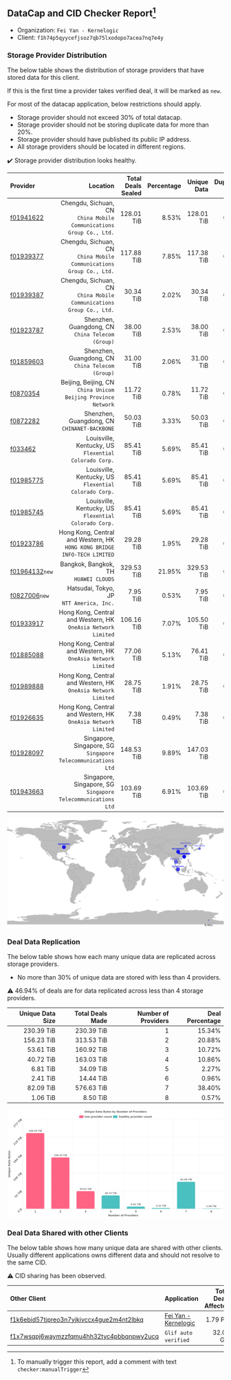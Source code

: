 ## DataCap and CID Checker Report[^1]
 - Organization: `Fei Yan - Kernelogic`
 - Client: `f1h74p5qyycefjsoz7qb75lxodopo7acea7nq7e4y`
### Storage Provider Distribution
The below table shows the distribution of storage providers that have stored data for this client.

If this is the first time a provider takes verified deal, it will be marked as `new`.

For most of the datacap application, below restrictions should apply.
 - Storage provider should not exceed 30% of total datacap.
 - Storage provider should not be storing duplicate data for more than 20%.
 - Storage provider should have published its public IP address.
 - All storage providers should be located in different regions.

✔️ Storage provider distribution looks healthy.

| Provider                                                    |                                                                    Location | Total Deals Sealed | Percentage | Unique Data | Duplicate Deals |
| :---------------------------------------------------------- | --------------------------------------------------------------------------: | -----------------: | ---------: | ----------: | --------------: |
| [f01941622](https://filfox.info/en/address/f01941622)       |      Chengdu, Sichuan, CN<br/>`China Mobile Communications Group Co., Ltd.` |         128.01 TiB |      8.53% |  128.01 TiB |           0.00% |
| [f01939377](https://filfox.info/en/address/f01939377)       |      Chengdu, Sichuan, CN<br/>`China Mobile Communications Group Co., Ltd.` |         117.88 TiB |      7.85% |  117.38 TiB |           0.42% |
| [f01939387](https://filfox.info/en/address/f01939387)       |      Chengdu, Sichuan, CN<br/>`China Mobile Communications Group Co., Ltd.` |          30.34 TiB |      2.02% |   30.34 TiB |           0.00% |
| [f01923787](https://filfox.info/en/address/f01923787)       |                         Shenzhen, Guangdong, CN<br/>`China Telecom (Group)` |          38.00 TiB |      2.53% |   38.00 TiB |           0.00% |
| [f01859603](https://filfox.info/en/address/f01859603)       |                         Shenzhen, Guangdong, CN<br/>`China Telecom (Group)` |          31.00 TiB |      2.06% |   31.00 TiB |           0.00% |
| [f0870354](https://filfox.info/en/address/f0870354)         |            Beijing, Beijing, CN<br/>`China Unicom Beijing Province Network` |          11.72 TiB |      0.78% |   11.72 TiB |           0.00% |
| [f0872282](https://filfox.info/en/address/f0872282)         |                             Shenzhen, Guangdong, CN<br/>`CHINANET-BACKBONE` |          50.03 TiB |      3.33% |   50.03 TiB |           0.00% |
| [f033462](https://filfox.info/en/address/f033462)           |                    Louisville, Kentucky, US<br/>`Flexential Colorado Corp.` |          85.41 TiB |      5.69% |   85.41 TiB |           0.00% |
| [f01985775](https://filfox.info/en/address/f01985775)       |                    Louisville, Kentucky, US<br/>`Flexential Colorado Corp.` |          85.41 TiB |      5.69% |   85.41 TiB |           0.00% |
| [f01985745](https://filfox.info/en/address/f01985745)       |                    Louisville, Kentucky, US<br/>`Flexential Colorado Corp.` |          85.41 TiB |      5.69% |   85.41 TiB |           0.00% |
| [f01923786](https://filfox.info/en/address/f01923786)       | Hong Kong, Central and Western, HK<br/>`HONG KONG BRIDGE INFO-TECH LIMITED` |          29.28 TiB |      1.95% |   29.28 TiB |           0.00% |
| [f01964132](https://filfox.info/en/address/f01964132)`new`  |                                    Bangkok, Bangkok, TH<br/>`HUAWEI CLOUDS` |         329.53 TiB |     21.95% |  329.53 TiB |           0.00% |
| [f0827006](https://filfox.info/en/address/f0827006)`new`    |                                 Hatsudai, Tokyo, JP<br/>`NTT America, Inc.` |           7.95 TiB |      0.53% |    7.95 TiB |           0.00% |
| [f01933917](https://filfox.info/en/address/f01933917)       |            Hong Kong, Central and Western, HK<br/>`OneAsia Network Limited` |         106.16 TiB |      7.07% |  105.50 TiB |           0.62% |
| [f01885088](https://filfox.info/en/address/f01885088)       |            Hong Kong, Central and Western, HK<br/>`OneAsia Network Limited` |          77.06 TiB |      5.13% |   76.41 TiB |           0.85% |
| [f01989888](https://filfox.info/en/address/f01989888)       |            Hong Kong, Central and Western, HK<br/>`OneAsia Network Limited` |          28.75 TiB |      1.91% |   28.75 TiB |           0.00% |
| [f01926635](https://filfox.info/en/address/f01926635)       |            Hong Kong, Central and Western, HK<br/>`OneAsia Network Limited` |           7.38 TiB |      0.49% |    7.38 TiB |           0.00% |
| [f01928097](https://filfox.info/en/address/f01928097)       |             Singapore, Singapore, SG<br/>`Singapore Telecommunications Ltd` |         148.53 TiB |      9.89% |  147.03 TiB |           1.01% |
| [f01943663](https://filfox.info/en/address/f01943663)       |             Singapore, Singapore, SG<br/>`Singapore Telecommunications Ltd` |         103.69 TiB |      6.91% |  103.69 TiB |           0.00% |

![Provider Distribution](https://raw.githubusercontent.com/data-preservation-programs/filplus-checker-assets/main/filecoin-project/filecoin-plus-large-datasets/issues/983/1671617107162.png)
### Deal Data Replication
The below table shows how each many unique data are replicated across storage providers.
- No more than 30% of unique data are stored with less than 4 providers.

⚠️ 46.94% of deals are for data replicated across less than 4 storage providers.

| Unique Data Size | Total Deals Made | Number of Providers | Deal Percentage |
| ---------------: | ---------------: | ------------------: | --------------: |
|       230.39 TiB |       230.39 TiB |                   1 |          15.34% |
|       156.23 TiB |       313.53 TiB |                   2 |          20.88% |
|        53.61 TiB |       160.92 TiB |                   3 |          10.72% |
|        40.72 TiB |       163.03 TiB |                   4 |          10.86% |
|         6.81 TiB |        34.09 TiB |                   5 |           2.27% |
|         2.41 TiB |        14.44 TiB |                   6 |           0.96% |
|        82.09 TiB |       576.63 TiB |                   7 |          38.40% |
|         1.06 TiB |         8.50 TiB |                   8 |           0.57% |

![Replication Distribution](https://raw.githubusercontent.com/data-preservation-programs/filplus-checker-assets/main/filecoin-project/filecoin-plus-large-datasets/issues/983/1671617107918.png)
### Deal Data Shared with other Clients
The below table shows how many unique data are shared with other clients.
Usually different applications owns different data and should not resolve to the same CID.

⚠️ CID sharing has been observed.

| Other Client                                                                                                          | Application                                                                                          | Total Deals Affected | Unique CIDs |          Verifier |
| :-------------------------------------------------------------------------------------------------------------------- | :--------------------------------------------------------------------------------------------------- | -------------------: | ----------: | ----------------: |
| [f1k6ebid57tjpreo3n7yjkivccx4gue2m4nt2lbkq](https://filfox.info/en/address/f1k6ebid57tjpreo3n7yjkivccx4gue2m4nt2lbkq) | [Fei Yan \- Kernelogic](https://github.com/filecoin-project/filecoin-plus-large-datasets/issues/982) |             1.79 PiB |      17,622 |   LDN v3 multisig |
| [f1x7wsqpj6waymzzfqmu4hh32tyc4pbbqnpwy2ucq](https://filfox.info/en/address/f1x7wsqpj6waymzzfqmu4hh32tyc4pbbqnpwy2ucq) | `Glif auto verified`                                                                                 |            32.00 GiB |           1 | Jonathan Schwartz |

[^1]: To manually trigger this report, add a comment with text `checker:manualTrigger`

